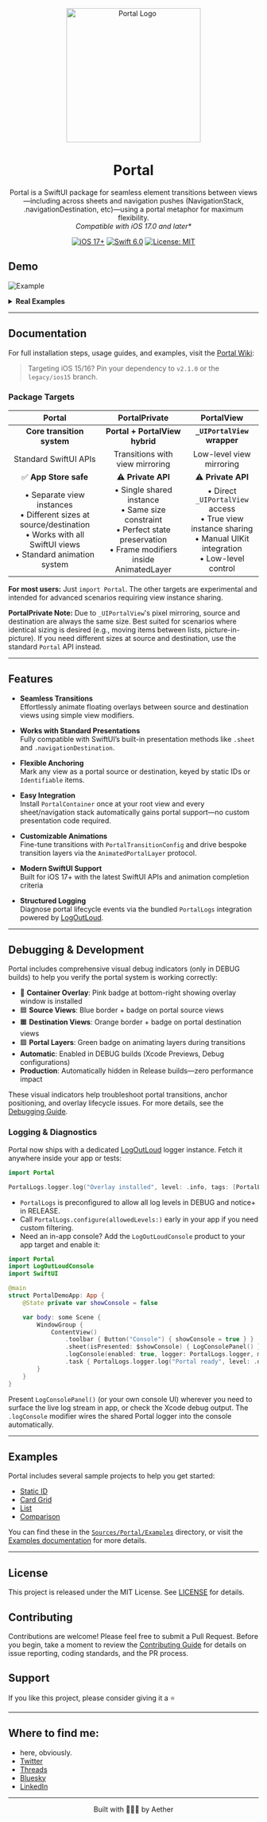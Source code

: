 <div align="center">
  <img width="270" height="270" src="/assets/icon.png" alt="Portal Logo">
  <h1><b>Portal</b></h1>
  <p>
    Portal is a SwiftUI package for seamless element transitions between views—including across sheets and navigation pushes (NavigationStack, .navigationDestination, etc)—using a portal metaphor for maximum flexibility.
    <br>
    <i>Compatible with iOS 17.0 and later*</i>
  </p>
</div>

<p align="center">
  <a href="https://developer.apple.com/ios/"><img src="https://img.shields.io/badge/iOS-17%2B-purple.svg" alt="iOS 17+"></a>
  <a href="https://swift.org/"><img src="https://img.shields.io/badge/Swift-6.0-orange.svg" alt="Swift 6.0"></a>
  <a href="LICENSE"><img src="https://img.shields.io/badge/License-MIT-green.svg" alt="License: MIT"></a>
</p>

## **Demo**

![Example](/assets/example1.gif)

<details>
  <summary><strong>Real Examples</strong></summary>

  https://github.com/user-attachments/assets/1658216e-dabd-442f-a7fe-7c2a19bf427d

  https://github.com/user-attachments/assets/7bba5836-f6e0-4d0b-95d7-f2c44c86c80a
</details>

---

## Documentation

For full installation steps, usage guides, and examples, visit the [Portal Wiki](https://github.com/Aeastr/Portal/wiki):

> Targeting iOS 15/16? Pin your dependency to `v2.1.0` or the `legacy/ios15` branch.

### Package Targets

| **Portal** | **PortalPrivate** | **PortalView** |
|:---:|:---:|:---:|
| **Core transition system** | **Portal + PortalView hybrid** | **`_UIPortalView` wrapper** |
| Standard SwiftUI APIs | Transitions with view mirroring | Low-level view mirroring |
| ✅ **App Store safe** | ⚠️ **Private API** | ⚠️ **Private API** |
| • Separate view instances<br>• Different sizes at source/destination<br>• Works with all SwiftUI views<br>• Standard animation system | • Single shared instance<br>• Same size constraint<br>• Perfect state preservation<br>• Frame modifiers inside AnimatedLayer | • Direct `_UIPortalView` access<br>• True view instance sharing<br>• Manual UIKit integration<br>• Low-level control |

**For most users:** Just `import Portal`. The other targets are experimental and intended for advanced scenarios requiring view instance sharing.

**PortalPrivate Note:** Due to `_UIPortalView`'s pixel mirroring, source and destination are always the same size. Best suited for scenarios where identical sizing is desired (e.g., moving items between lists, picture-in-picture). If you need different sizes at source and destination, use the standard `Portal` API instead.

---

## Features

- **Seamless Transitions**  
  Effortlessly animate floating overlays between source and destination views using simple view modifiers.

- **Works with Standard Presentations**  
  Fully compatible with SwiftUI’s built-in presentation methods like `.sheet` and `.navigationDestination`.

- **Flexible Anchoring**  
  Mark any view as a portal source or destination, keyed by static IDs or `Identifiable` items.

- **Easy Integration**  
  Install `PortalContainer` once at your root view and every sheet/navigation stack automatically gains portal support—no custom presentation code required.

- **Customizable Animations**  
  Fine-tune transitions with `PortalTransitionConfig` and drive bespoke transition layers via the `AnimatedPortalLayer` protocol.

- **Modern SwiftUI Support**  
  Built for iOS 17+ with the latest SwiftUI APIs and animation completion criteria

- **Structured Logging**  
  Diagnose portal lifecycle events via the bundled `PortalLogs` integration powered by [LogOutLoud](https://github.com/Aeastr/LogOutLoud).

---

## Debugging & Development

Portal includes comprehensive visual debug indicators (only in DEBUG builds) to help you verify the portal system is working correctly:

- 🩷 **Container Overlay**: Pink badge at bottom-right showing overlay window is installed
- 🟦 **Source Views**: Blue border + badge on portal source views
- 🟧 **Destination Views**: Orange border + badge on portal destination views
- 🟩 **Portal Layers**: Green badge on animating layers during transitions
- **Automatic**: Enabled in DEBUG builds (Xcode Previews, Debug configurations)
- **Production**: Automatically hidden in Release builds—zero performance impact

These visual indicators help troubleshoot portal transitions, anchor positioning, and overlay lifecycle issues. For more details, see the [Debugging Guide](https://github.com/Aeastr/Portal/wiki/Debugging).

### Logging & Diagnostics

Portal now ships with a dedicated [LogOutLoud](https://github.com/Aeastr/LogOutLoud) logger instance. Fetch it anywhere inside your app or tests:

```swift
import Portal

PortalLogs.logger.log("Overlay installed", level: .info, tags: [PortalLogs.Tags.overlay])
```

- `PortalLogs` is preconfigured to allow all log levels in DEBUG and notice+ in RELEASE.
- Call `PortalLogs.configure(allowedLevels:)` early in your app if you need custom filtering.
- Need an in-app console? Add the `LogOutLoudConsole` product to your app target and enable it:

```swift
import Portal
import LogOutLoudConsole
import SwiftUI

@main
struct PortalDemoApp: App {
    @State private var showConsole = false

    var body: some Scene {
        WindowGroup {
            ContentView()
                .toolbar { Button("Console") { showConsole = true } }
                .sheet(isPresented: $showConsole) { LogConsolePanel() }
                .logConsole(enabled: true, logger: PortalLogs.logger, maxEntries: 1_000)
                .task { PortalLogs.logger.log("Portal ready", level: .debug) }
        }
    }
}
```

Present `LogConsolePanel()` (or your own console UI) wherever you need to surface the live log stream in app, or check the Xcode debug output. The `.logConsole` modifier wires the shared Portal logger into the console automatically.

---

## Examples

Portal includes several sample projects to help you get started:

- [Static ID](Sources/Portal/Examples/PortalExample_StaticID.swift)
- [Card Grid](Sources/Portal/Examples/PortalExample_CardGrid.swift)
- [List](Sources/Portal/Examples/PortalExample_List.swift)
- [Comparison](Sources/Portal/Examples/PortalExample_Comparison.swift)

You can find these in the [`Sources/Portal/Examples`](Sources/Portal/Examples) directory, or visit the [Examples documentation](https://github.com/Aeastr/Portal/wiki/Examples) for more details.

---

## License

This project is released under the MIT License. See [LICENSE](LICENSE.md) for details.

## Contributing

Contributions are welcome! Please feel free to submit a Pull Request. Before you begin, take a moment to review the [Contributing Guide](CONTRIBUTING.md) for details on issue reporting, coding standards, and the PR process.

## Support

If you like this project, please consider giving it a ⭐️

---

## Where to find me:  
- here, obviously.  
- [Twitter](https://x.com/AetherAurelia)  
- [Threads](https://www.threads.net/@aetheraurelia)  
- [Bluesky](https://bsky.app/profile/aethers.world)  
- [LinkedIn](https://www.linkedin.com/in/willjones24)

---

<p align="center">Built with 🍏🌀🚪 by Aether</p>
